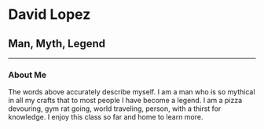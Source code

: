 # David Lopez
## Man, Myth, Legend
---
### About Me
The words above accurately describe myself. I am a man who is so mythical in all my crafts that to most people I have become a legend. I am a pizza devouring, gym rat going, world traveling, person, with a thirst for knowledge. I enjoy this class so far and home to learn more.  
